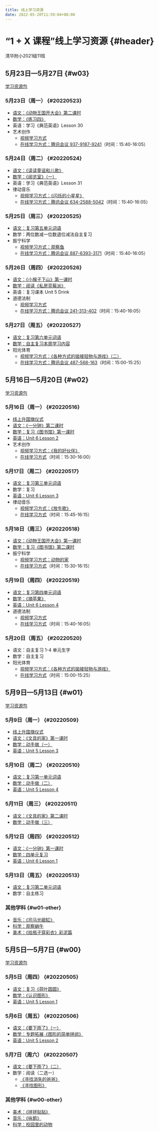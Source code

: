 ```yaml
---
title: 线上学习资源
date: 2022-05-20T11:59:04+08:00
---
```


# “1 + X 课程”线上学习资源 {#header}

清华附小2021级11班

## 5月23日—5月27日 {#w03}

[学习资源包](https://cloud.tsinghua.edu.cn/d/f31d9d0e3ace43279c99/)

### 5月23日（周一） {#20220523}

* [语文：《动物王国开大会》第二课时](http://www.centv.cn/p/355474.html)
* [数学：《练习四》](http://www.centv.cn/p/354379.html)
* 英语：学习《典范英语》Lesson 30
* 艺术创作
  * [视频学习方式](https://cloud.tsinghua.edu.cn/d/f31d9d0e3ace43279c99/files/?p=%2F第20周-第3课时-《一年级下册第五单元%203.雨中情》-1.mp4)
  * [在线学习方式：腾讯会议 937-9187-9241](https://meeting.tencent.com/dm/tM8C0YnnGXz8)（时间：15:40-16:05）

### 5月24日（周二） {#20220524}

* [语文：《读读童谣和儿歌》](http://www.centv.cn/p/349151.html)
* [数学：《阅览室》（一）](http://www.centv.cn/p/355139.html)
* 英语：学习《典范英语》Lesson 31
* 律动音乐
  * [视频学习方式：《闪烁的小星星》](http://www.centv.cn/p/394787.html)
  * [在线学习方式：腾讯会议 634-2588-5042](https://meeting.tencent.com/dm/VoTPMMKUlBGD)（时间：15:40-16:05）

### 5月25日（周三） {#20220525}

* [语文：复习第五单元词语](https://cloud.tsinghua.edu.cn/d/f31d9d0e3ace43279c99/?p=%2F语文词语练习&mode=list)
* 数学：两位数减一位数退位减法自主复习
* 振宁科学
  * [视频学习方式：观察鱼](https://cloud.tsinghua.edu.cn/d/f31d9d0e3ace43279c99/?p=%2F科学-观察鱼&mode=list)
  * [在线学习方式：腾讯会议 887-6393-3171](https://meeting.tencent.com/dm/Z3BOf6zE65zN)（时间：15:40-16:05）

### 5月26日（周四） {#20220526}

* [语文：《小猴子下山》第一课时](http://www.centv.cn/p/355642.html)
* [数学：阅读《私房蓝莓派》](https://mp.weixin.qq.com/s/t0_1Lfx417T5XJkEbr4dxQ)
* 英语：复习课本 Unit 5 Drink
* 道德法制
  * [视频学习方式](https://cloud.tsinghua.edu.cn/d/f31d9d0e3ace43279c99/files/?p=%2F队前教育第四期终版.mp4)
  * [在线学习方式：腾讯会议 241-313-402](https://meeting.tencent.com/dm/Q1O3G8XQFR7H)（时间：15:40-16:05）

### 5月27日（周五） {#20220527}

* [语文：复习第六单元词语](https://cloud.tsinghua.edu.cn/d/f31d9d0e3ace43279c99/?p=%2F语文词语练习&mode=list)
* [数学：自主复习本周学习内容](https://cloud.tsinghua.edu.cn/d/f31d9d0e3ace43279c99/)
* 阳光体育
  * [视频学习方式：《各种方式的拋接轻物与游戏》（二）](http://www.centv.cn/p/353043.html)
  * [在线学习方式：腾讯会议 487-568-163](https://meeting.tencent.com/dm/EsmLoKgg6Q5j)（时间：15:00-15:25）

## 5月16日—5月20日 {#w02}

[学习资源包](https://cloud.tsinghua.edu.cn/d/4275f8e6c11643979de3/)

### 5月16日（周一） {#20220516}

* [线上升国旗仪式](https://yunke.campus.qq.com/home/#/course/pcDetail?id=2000019460&type=public&ActivityClassCode=ctxpcj0&grade=一年级)
* [语文：《一分钟》第二课时](http://www.centv.cn/p/355239.html)
* [数学：复习《图书馆》第一课时](http://www.centv.cn/p/354002.html)
* [英语：Unit 6 Lesson 2](http://www.centv.cn/p/397921.html)
* 艺术创作
  * [视频学习方式：《我的好伙伴》](https://basic.smartedu.cn/syncClassroom/classActivity?activityId=e45634be-2081-4bf3-bad4-20329c9f2e59)
  * [在线学习方式](https://meeting.tencent.com/dm/tM8C0YnnGXz8)（时间：15:30-16:00）

### 5月17日（周二） {#20220517}

* [语文：复习第三单元词语](https://cloud.tsinghua.edu.cn/d/4275f8e6c11643979de3/)
* 数学：复习
* [英语：Unit 6 Lesson 3](http://www.centv.cn/p/398205.html)
* 律动音乐
  * [视频学习方式：《放牛歌》](http://www.centv.cn/p/389823.html)
  * [在线学习方式](https://meeting.tencent.com/dm/rm6lhsuxoyVG)（时间：15:45-16:15）

### 5月18日（周三） {#20220518}

* [语文：《动物王国开大会》第一课时](http://www.centv.cn/p/355472.html)
* [数学：复习《图书馆》第二课时](http://www.centv.cn/p/354003.html)
* 振宁科学
  * [视频学习方式：动物的家](https://cloud.tsinghua.edu.cn/d/4275f8e6c11643979de3/?p=%2F线上科学课15周&mode=list)
  * [在线学习方式](https://meeting.tencent.com/dm/SXbDGduiWmNn)（时间：15:30-16:15）

### 5月19日（周四） {#20220519}

* [语文：复习第四单元词语](https://cloud.tsinghua.edu.cn/d/4275f8e6c11643979de3/)
* [数学：《摘苹果》](http://www.centv.cn/p/354378.html)
* [英语：Unit 6 Lesson 4](http://www.centv.cn/p/398323.html)
* 道德法制
  * [视频学习方式](https://cloud.tsinghua.edu.cn/d/4275f8e6c11643979de3/files/?p=%2F队前教育第三期终版.mp4)
  * [在线学习方式](https://meeting.tencent.com/dm/Q1O3G8XQFR7H)（时间：15:40-16:05）

### 5月20日（周五） {#20220520}

* 语文：自主复习 1-4 单元生字
* 数学：自主复习
* 阳光体育
  * [视频学习方式：《各种方式的拋接轻物与游戏》](http://www.centv.cn/p/353040.html)
  * [在线学习方式](https://meeting.tencent.com/dm/EsmLoKgg6Q5j)（时间：15:00-15:25）

## 5月9日—5月13日 {#w01}

[学习资源包](https://cloud.tsinghua.edu.cn/d/134d81d351f34f42b171/)

### 5月9日（周一） {#20220509}

* [线上升国旗仪式](https://yunke.campus.qq.com/home/#/course/pcDetail?id=2000019332&type=public&ActivityClassCode=ctxpcj0&grade=一年级)
* [语文：《文具的家》第一课时](http://www.centv.cn/p/354687.html)
* [数学：动手做（一）](http://www.centv.cn/p/350566.html)
* [英语：Unit 5 Lesson 3](http://www.centv.cn/p/394921.html)

### 5月10日（周二） {#20220510}

* [语文：复习第一单元词语](https://cloud.tsinghua.edu.cn/d/134d81d351f34f42b171/)
* [数学：动手做（二）](http://www.centv.cn/p/351257.html)
* [英语：Unit 5 Lesson 4](http://www.centv.cn/p/395891.html)

### 5月11日（周三） {#20220511}

* [语文：《文具的家》第二课时](http://www.centv.cn/p/354688.html)
* [数学：动手做（三）](http://www.centv.cn/p/351258.html)

### 5月12日（周四） {#20220512}

* [语文：《一分钟》第一课时](http://www.centv.cn/p/355238.html)
* [数学：四单元复习](https://mp.weixin.qq.com/s/ZB9AEj6GSLC6zBEbpKwoXg)
* [英语：Unit 6 Lesson 1](http://www.centv.cn/p/397364.html)

### 5月13日（周五） {#20220513}

* [语文：复习第二单元词语](https://cloud.tsinghua.edu.cn/d/134d81d351f34f42b171/)
* 数学：自主练习

### 其他学科 {#w01-other}

* [音乐：《司马光砸缸》](http://www.centv.cn/p/356428.html)
* [科学：观察蜗牛](https://cloud.tsinghua.edu.cn/d/134d81d351f34f42b171/)
* [美术：《给瓶子穿彩衣》彩泥篇](http://www.centv.cn/p/391778.html)

## 5月5日—5月7日 {#w00}

[学习资源包](https://cloud.tsinghua.edu.cn/d/636498f01f5a46509dda/)

### 5月5日（周四） {#20220505}

* [语文：复习《荷叶圆圆》](http://www.centv.cn/p/354260.html)
* [数学：《认识图形》](http://www.centv.cn/p/350565.html)
* [英语：Unit 5 Lesson 1](http://www.centv.cn/p/393741.html)

### 5月6日（周五） {#20220506}

* [语文：《要下雨了》（一）](http://www.centv.cn/p/354478.html)
* [数学：专题拓展《图形的简单拼组》](https://mp.weixin.qq.com/s/wnAcxZEsarTrUXeRybkXSw)
* [英语：Unit 5 Lesson 2](http://www.centv.cn/p/394474.html)

### 5月7日（周六） {#20220507}

* [语文：《要下雨了》（二）](http://www.centv.cn/p/354479.html)
* 数学：阅读（二选一）
  * [《寻找消失的爸爸》](https://mp.weixin.qq.com/s/2ZIVbIATEmgycGWkzDiIzg)
  * [《寻找图形》](https://mp.weixin.qq.com/s/RDur8NvV2H8tVX67hZQ4tw)

### 其他学科 {#w00-other}

* [美术：《拼拼贴贴》](http://www.centv.cn/p/393440.html)
* [音乐：《咏鹅》](http://www.centv.cn/p/356427.html)
* [科学：校园里的动物](https://cloud.tsinghua.edu.cn/d/636498f01f5a46509dda/)

<script>
  var now = new Date();
  var year = now.getFullYear();
  var month = now.getMonth() + 1;
  var day = now.getDate();
  var id = year.toString() + month.toString().padStart(2, '0') +
           day.toString().padStart(2, '0');
  var element = document.getElementById(id);
  if (element !== null) {
    element.scrollIntoView({behavior: "smooth"});
  }
</script>
